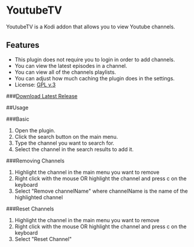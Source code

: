 YoutubeTV
=========

YoutubeTV is a Kodi addon that allows you to view Youtube channels.

## Features

- This plugin does not require you to login in order to add channels.
- You can view the latest episodes in a channel. 
- You can view all of the channels playlists.
- You can adjust how much caching the plugin does in the settings.
- License: [GPL v.3](http://www.gnu.org/copyleft/gpl.html)

###[Download Latest Release](https://github.com/dude56987/YoutubeTV/releases)

##Usage

###Basic

1. Open the plugin.
2. Click the search button on the main menu.
3. Type the channel you want to search for.
4. Select the channel in the search results to add it.

###Removing Channels

1. Highlight the channel in the main menu you want to remove
2. Right click with the mouse OR highlight the channel and press c on the keyboard
3. Select "Remove channelName" where channelName is the name of the highlighted channel

###Reset Channels

1. Highlight the channel in the main menu you want to remove
2. Right click with the mouse OR highlight the channel and press c on the keyboard
3. Select "Reset Channel"
